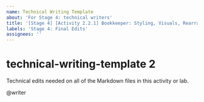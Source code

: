 ```yaml
---
name: Technical Writing Template
about: 'For Stage 4: technical writers'
title: '[Stage 4] [Activity 2.2.1] Bookkeeper: Styling, Visuals, Rearranging Cards'
labels: 'Stage 4: Final Edits'
assignees: ''
---
```


# technical-writing-template 2

Technical edits needed on all of the Markdown files in this activity or lab.

@writer


